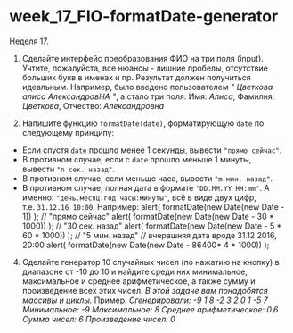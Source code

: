 # week_17_FIO-formatDate-generator
Неделя 17.

1. Сделайте интерфейс преобразования ФИО на три поля (input). Учтите, пожалуйста, все нюансы - лишние пробелы, отсутствие больших букв в именах и пр. Результат должен получиться идеальным. Например, было введено пользователем *"   Цветкова алиса АлександровНА  "*, а стало три поля: 
  Имя: *Алиса*, Фамилия: *Цветкова*, Отчество: *Александровна*

3. Напишите функцию `formatDate(date)`, форматирующую `date` по следующему принципу: 
- Если спустя `date` прошло менее 1 секунды, вывести `"прямо сейчас"`.
- В противном случае, если с `date` прошло меньше 1 минуты, вывести `"n сек. назад"`.
- В противном случае, если меньше часа, вывести `"m мин. назад"`.
- В противном случае, полная дата в формате `"DD.MM.YY HH:mm"`. А именно: `"день.месяц.год часы:минуты"`, всё в виде двух цифр, т.е. `31.12.16 10:00`.
  Например:
  alert( formatDate(new Date(new Date - 1)) ); // "прямо сейчас"
  alert( formatDate(new Date(new Date - 30 * 1000)) ); // "30 сек. назад"
  alert( formatDate(new Date(new Date - 5 * 60 * 1000)) ); // "5 мин. назад"
  // вчерашняя дата вроде 31.12.2016, 20:00
  alert( formatDate(new Date(new Date - 86400* 4 * 1000)) );
  
4. Сделайте генератор 10 случайных чисел (по нажатию на кнопку) в диапазоне от -10 до 10 и найдите среди них минимальное, максимальное и среднее арифметическое, а также сумму и произведение всех этих чисел. *В этой задаче вам понадобятся массивы и циклы.*
  Пример.
  *Сгенерировали: -9 1 8 -2 3 2 0 1 -5 7*
  *Минимальное: -9*
  *Максимальное: 8*
  *Среднее арифметическое: 0.6*
  *Сумма чисел: 6*
  *Произведение чисел: 0*
  
